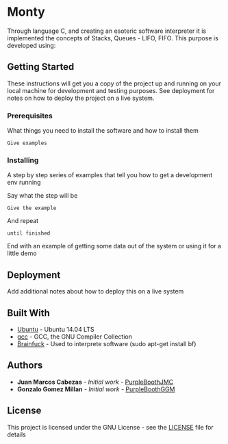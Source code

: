 # Monty
Through language C, and creating an esoteric software interpreter it is implemented the concepts of Stacks, Queues - LIFO, FIFO. This purpose is developed using: 
## Getting Started

These instructions will get you a copy of the project up and running on your local machine for development and testing purposes. See deployment for notes on how to deploy the project on a live system.

### Prerequisites

What things you need to install the software and how to install them

```
Give examples
```

### Installing

A step by step series of examples that tell you how to get a development env running

Say what the step will be

```
Give the example
```

And repeat

```
until finished
```

End with an example of getting some data out of the system or using it for a little demo
## Deployment

Add additional notes about how to deploy this on a live system

## Built With

* [Ubuntu](https://ubuntu.com/) - Ubuntu 14.04 LTS
* [gcc](https://gcc.gnu.org/) - GCC, the GNU Compiler Collection
* [Brainfuck](https://en.wikipedia.org/wiki/Brainfuck) - Used to interprete software (sudo apt-get install bf)

## Authors

* **Juan Marcos Cabezas** - *Initial work* - [PurpleBoothJMC](https://github.com/juanmarcoscabezas)
* **Gonzalo Gomez Millan** - *Initial work* - [PurpleBoothGGM](https://github.com/gogomillan)

## License

This project is licensed under the GNU License - see the [LICENSE](LICENSE) file for details
